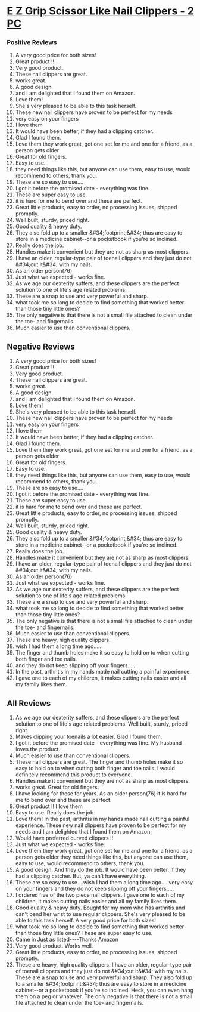 # [E Z Grip Scissor Like Nail Clippers - 2 PC](https://products.checkmycream.com/products/E-Z-Grip-Scissor-Like-Nail-Clippers-2-PC.html)

### Positive Reviews

<ol>
      <li>A very good price for both sizes!</li>
      <li>Great product !!</li>
      <li>Very good product.</li>
      <li>These nail clippers are great.  </li>
      <li>works great.</li>
      <li>A good design.</li>
      <li>and I am delighted that I found them on Amazon.</li>
      <li>Love them!</li>
      <li>She&#x27;s very pleased to be able to this task herself.</li>
      <li>These new nail clippers have proven to be  perfect for my needs</li>
      <li>very easy on your fingers</li>
      <li>I love them</li>
      <li>It would have been better, if they had a clipping catcher.</li>
      <li>Glad I found them.</li>
      <li>Love them they work great, got one set for me and one for a friend, as a person gets older</li>
      <li>Great for old fingers.</li>
      <li>Easy to use.</li>
      <li>they need things like this, but anyone can use them, easy to use, would recommend to others, thank you.</li>
      <li>These are so easy to use....</li>
      <li>I got it before the promised date - everything was fine.</li>
      <li>These are super easy to use.</li>
      <li>it is hard for me to bend over and these are perfect.</li>
      <li>Great little products, easy to order, no processing issues, shipped promptly.</li>
      <li>Well built, sturdy, priced right.</li>
      <li>Good quality &amp; heavy duty.</li>
      <li>They also fold up to a smaller &amp;#34;footprint;&amp;#34; thus are easy to store in a medicine cabinet--or a pocketbook if you&#x27;re so inclined.  </li>
      <li>Really does the job.</li>
      <li>Handles make it convenient but they are not as sharp as most clippers.</li>
      <li>I have an older, regular-type pair of toenail clippers and they just do not &amp;#34;cut it&amp;#34; with my nails.  </li>
      <li>As an older person(76)</li>
      <li>Just what we expected - works fine.</li>
      <li>As we age our dexterity suffers, and these clippers are the perfect solution to one of life&#x27;s age related problems.  </li>
      <li>These are a snap to use and very powerful and sharp.  </li>
      <li>what took me so long to decide to find something that worked better than those tiny little ones?  </li>
      <li>The only negative is that there is not a small file attached to clean under the toe- and fingernails.</li>
      <li>Much easier to use than conventional clippers.</li>
</ol>


<h2>Negative Reviews</h2>
<ol>
<li> A very good price for both sizes!</li>
<li> Great product !!</li>
<li> Very good product.</li>
<li> These nail clippers are great.  </li>
<li> works great.</li>
<li> A good design.</li>
<li> and I am delighted that I found them on Amazon.</li>
<li> Love them!</li>
<li> She&#x27;s very pleased to be able to this task herself.</li>
<li> These new nail clippers have proven to be  perfect for my needs</li>
<li> very easy on your fingers</li>
<li> I love them</li>
<li> It would have been better, if they had a clipping catcher.</li>
<li> Glad I found them.</li>
<li> Love them they work great, got one set for me and one for a friend, as a person gets older</li>
<li> Great for old fingers.</li>
<li> Easy to use.</li>
<li> they need things like this, but anyone can use them, easy to use, would recommend to others, thank you.</li>
<li> These are so easy to use....</li>
<li> I got it before the promised date - everything was fine.</li>
<li> These are super easy to use.</li>
<li> it is hard for me to bend over and these are perfect.</li>
<li> Great little products, easy to order, no processing issues, shipped promptly.</li>
<li> Well built, sturdy, priced right.</li>
<li> Good quality &amp; heavy duty.</li>
<li> They also fold up to a smaller &amp;#34;footprint;&amp;#34; thus are easy to store in a medicine cabinet--or a pocketbook if you&#x27;re so inclined.  </li>
<li> Really does the job.</li>
<li> Handles make it convenient but they are not as sharp as most clippers.</li>
<li> I have an older, regular-type pair of toenail clippers and they just do not &amp;#34;cut it&amp;#34; with my nails.  </li>
<li> As an older person(76)</li>
<li> Just what we expected - works fine.</li>
<li> As we age our dexterity suffers, and these clippers are the perfect solution to one of life&#x27;s age related problems.  </li>
<li> These are a snap to use and very powerful and sharp.  </li>
<li> what took me so long to decide to find something that worked better than those tiny little ones?  </li>
<li> The only negative is that there is not a small file attached to clean under the toe- and fingernails.</li>
<li> Much easier to use than conventional clippers.</li>
<li> These are heavy, high quality clippers.  </li>
<li> wish I had them a long time ago.....</li>
<li> The finger and thumb holes make it so easy to hold on to when cutting both finger and toe nails.  </li>
<li> and they do not keep slipping off your fingers.....</li>
<li> In the past, arthritis in my hands made nail cutting a painful experience.</li>
<li> I gave one to each of my children, it makes cutting nails easier and all my family likes them.</li>
</ol>

<h2>All Reviews</h2>

<ol>
    <li> As we age our dexterity suffers, and these clippers are the perfect solution to one of life&#x27;s age related problems.  Well built, sturdy, priced right.</li>
    <li> Makes clipping your toenails a lot easier.  Glad I found them.</li>
    <li> I got it before the promised date - everything was fine. My husband loves the product.</li>
    <li> Much easier to use than conventional clippers.</li>
    <li> These nail clippers are great.  The finger and thumb holes make it so easy to hold on to when cutting both finger and toe nails.  I would definitely recommend this product to everyone.</li>
    <li> Handles make it convenient but they are not as sharp as most clippers.</li>
    <li> works great. Great for old fingers.</li>
    <li> I have looking for these for years. As an older person(76) it is hard for me to bend over and these are perfect.</li>
    <li> Great product !! I love them</li>
    <li> Easy to use. Really does the job.</li>
    <li> Love them! In the past, arthritis in my hands made nail cutting a painful experience. These new nail clippers have proven to be  perfect for my needs and I am delighted that I found them on Amazon.</li>
    <li> Would have preferred curved clippers !!</li>
    <li> Just what we expected - works fine.</li>
    <li> Love them they work great, got one set for me and one for a friend, as a person gets older they need things like this, but anyone can use them, easy to use, would recommend to others, thank you.</li>
    <li> A good design. And they do the job. It would have been better, if they had a clipping catcher. But, ya can&#x27;t have everything.</li>
    <li> These are so easy to use....wish I had them a long time ago.....very easy on your fingers and they do not keep slipping off your fingers.....</li>
    <li> I ordered five of the two piece nail clippers. I gave one to each of my children, it makes cutting nails easier and all my family likes them.</li>
    <li> Good quality &amp; heavy duty. Bought for my mom who has arthritis and can&#x27;t bend her wrist to use regular clippers. She&#x27;s very pleased to be able to this task herself. A very good price for both sizes!</li>
    <li> what took me so long to decide to find something that worked better than those tiny little ones?  These are super easy to use.</li>
    <li> Came in Just as listed----Thanks Amazon</li>
    <li> Very good product. Works well.</li>
    <li> Great little products, easy to order, no processing issues, shipped promptly.</li>
    <li> These are heavy, high quality clippers.  I have an older, regular-type pair of toenail clippers and they just do not &amp;#34;cut it&amp;#34; with my nails.  These are a snap to use and very powerful and sharp.  They also fold up to a smaller &amp;#34;footprint;&amp;#34; thus are easy to store in a medicine cabinet--or a pocketbook if you&#x27;re so inclined.  Heck, you can even hang them on a peg or whatever.  The only negative is that there is not a small file attached to clean under the toe- and fingernails.</li>
</ol>




